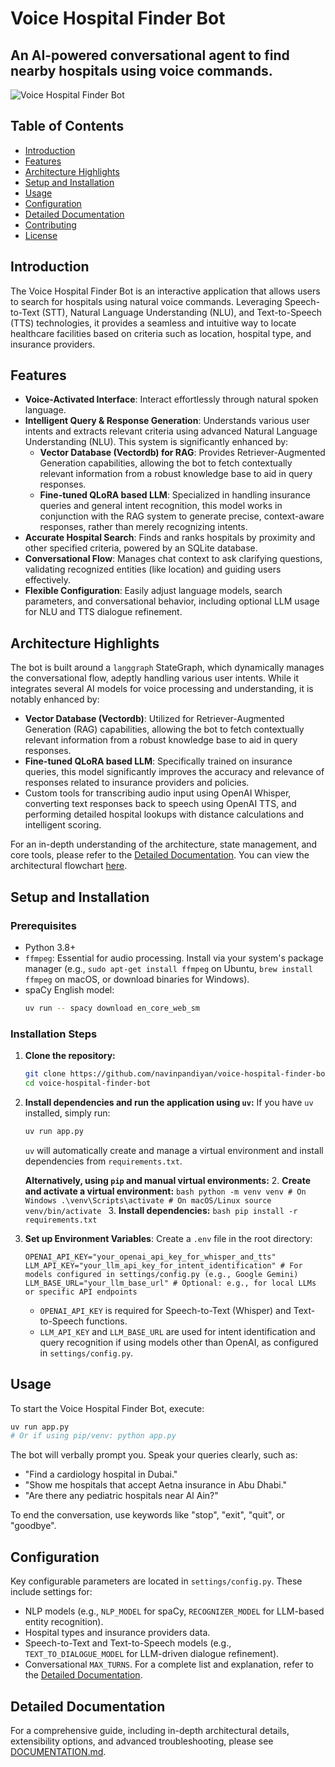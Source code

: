 # Voice Hospital Finder Bot

## An AI-powered conversational agent to find nearby hospitals using voice commands.

![Voice Hospital Finder Bot](https://i.ibb.co/7d0JBJFZ/558128e7-157a-4c31-bb7b-c07414dc8cf5.png)

## Table of Contents
*   [Introduction](#introduction)
*   [Features](#features)
*   [Architecture Highlights](#architecture-highlights)
*   [Setup and Installation](#setup-and-installation)
*   [Usage](#usage)
*   [Configuration](#configuration)
*   [Detailed Documentation](#detailed-documentation)
*   [Contributing](#contributing)
*   [License](#license)

## Introduction
The Voice Hospital Finder Bot is an interactive application that allows users to search for hospitals using natural voice commands. Leveraging Speech-to-Text (STT), Natural Language Understanding (NLU), and Text-to-Speech (TTS) technologies, it provides a seamless and intuitive way to locate healthcare facilities based on criteria such as location, hospital type, and insurance providers.

## Features
*   **Voice-Activated Interface**: Interact effortlessly through natural spoken language.
*   **Intelligent Query & Response Generation**: Understands various user intents and extracts relevant criteria using advanced Natural Language Understanding (NLU). This system is significantly enhanced by:
    *   **Vector Database (Vectordb) for RAG**: Provides Retriever-Augmented Generation capabilities, allowing the bot to fetch contextually relevant information from a robust knowledge base to aid in query responses.
    *   **Fine-tuned QLoRA based LLM**: Specialized in handling insurance queries and general intent recognition, this model works in conjunction with the RAG system to generate precise, context-aware responses, rather than merely recognizing intents.
*   **Accurate Hospital Search**: Finds and ranks hospitals by proximity and other specified criteria, powered by an SQLite database.
*   **Conversational Flow**: Manages chat context to ask clarifying questions, validating recognized entities (like location) and guiding users effectively.
*   **Flexible Configuration**: Easily adjust language models, search parameters, and conversational behavior, including optional LLM usage for NLU and TTS dialogue refinement.

## Architecture Highlights
The bot is built around a `langgraph` StateGraph, which dynamically manages the conversational flow, adeptly handling various user intents. While it integrates several AI models for voice processing and understanding, it is notably enhanced by:
*   **Vector Database (Vectordb)**: Utilized for Retriever-Augmented Generation (RAG) capabilities, allowing the bot to fetch contextually relevant information from a robust knowledge base to aid in query responses.
*   **Fine-tuned QLoRA based LLM**: Specifically trained on insurance queries, this model significantly improves the accuracy and relevance of responses related to insurance providers and policies.
*   Custom tools for transcribing audio input using OpenAI Whisper, converting text responses back to speech using OpenAI TTS, and performing detailed hospital lookups with distance calculations and intelligent scoring.

For an in-depth understanding of the architecture, state management, and core tools, please refer to the [Detailed Documentation](#detailed-documentation). You can view the architectural flowchart [here](https://excalidraw.com/#json=oW09Ru21JJKzaYMnwFm-C,1YmWJCb3bafyPVmYW73rCQ).

## Setup and Installation

### Prerequisites
*   Python 3.8+
*   `ffmpeg`: Essential for audio processing. Install via your system's package manager (e.g., `sudo apt-get install ffmpeg` on Ubuntu, `brew install ffmpeg` on macOS, or download binaries for Windows).
*   spaCy English model:
    ```bash
    uv run -- spacy download en_core_web_sm
    ```

### Installation Steps
1.  **Clone the repository:**
    ```bash
    git clone https://github.com/navinpandiyan/voice-hospital-finder-bot.git
    cd voice-hospital-finder-bot
    ```
2.  **Install dependencies and run the application using `uv`:**
    If you have `uv` installed, simply run:
    ```bash
    uv run app.py
    ```
    `uv` will automatically create and manage a virtual environment and install dependencies from `requirements.txt`.

    **Alternatively, using `pip` and manual virtual environments:**
    2.  **Create and activate a virtual environment:**
        ```bash
        python -m venv venv
        # On Windows
        .\venv\Scripts\activate
        # On macOS/Linux
        source venv/bin/activate
        ```
    3.  **Install dependencies:**
        ```bash
        pip install -r requirements.txt
        ```

3.  **Set up Environment Variables**: Create a `.env` file in the root directory:
    ```
    OPENAI_API_KEY="your_openai_api_key_for_whisper_and_tts"
    LLM_API_KEY="your_llm_api_key_for_intent_identification" # For models configured in settings/config.py (e.g., Google Gemini)
    LLM_BASE_URL="your_llm_base_url" # Optional: e.g., for local LLMs or specific API endpoints
    ```
    *   `OPENAI_API_KEY` is required for Speech-to-Text (Whisper) and Text-to-Speech functions.
    *   `LLM_API_KEY` and `LLM_BASE_URL` are used for intent identification and query recognition if using models other than OpenAI, as configured in `settings/config.py`.

## Usage
To start the Voice Hospital Finder Bot, execute:
```bash
uv run app.py
# Or if using pip/venv: python app.py
```
The bot will verbally prompt you. Speak your queries clearly, such as:
*   "Find a cardiology hospital in Dubai."
*   "Show me hospitals that accept Aetna insurance in Abu Dhabi."
*   "Are there any pediatric hospitals near Al Ain?"

To end the conversation, use keywords like "stop", "exit", "quit", or "goodbye".

## Configuration
Key configurable parameters are located in `settings/config.py`. These include settings for:
*   NLP models (e.g., `NLP_MODEL` for spaCy, `RECOGNIZER_MODEL` for LLM-based entity recognition).
*   Hospital types and insurance providers data.
*   Speech-to-Text and Text-to-Speech models (e.g., `TEXT_TO_DIALOGUE_MODEL` for LLM-driven dialogue refinement).
*   Conversational `MAX_TURNS`.
For a complete list and explanation, refer to the [Detailed Documentation](#detailed-documentation).

## Detailed Documentation
For a comprehensive guide, including in-depth architectural details, extensibility options, and advanced troubleshooting, please see [DOCUMENTATION.md](/docs/DOCUMENTATION.md).
